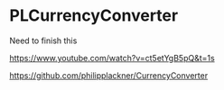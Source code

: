 # PLCurrencyConverter

Need to finish this

https://www.youtube.com/watch?v=ct5etYgB5pQ&t=1s

https://github.com/philipplackner/CurrencyConverter
